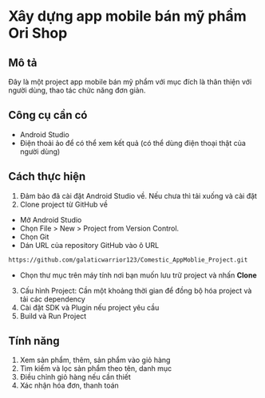 # Xây dựng app mobile bán mỹ phẩm Ori Shop

## Mô tả

Đây là một project app mobile bán mỹ phẩm với mục đích là thân thiện với người dùng, thao tác chức năng đơn giản.

## Công cụ cần có
- Android Studio
- Điện thoải ảo để có thể xem kết quả (có thể dùng điện thoại thật của người dùng)

## Cách thực hiện
1. Đảm bảo đã cài đặt Android Studio về. Nếu chưa thì tải xuống và cài đặt
2. Clone project từ GitHub về
- Mở Android Studio
- Chọn File > New > Project from Version Control.
- Chọn Git
- Dán URL của repository GitHub vào ô URL 
```bash
https://github.com/galaticwarrior123/Comestic_AppMoblie_Project.git
```
- Chọn thư mục trên máy tính nơi bạn muốn lưu trữ project và nhấn **Clone**
3. Cấu hình Project: Cần một khoảng thời gian để đồng bộ hóa project và tải các dependency 
4. Cài đặt SDK và Plugin nếu project yêu cầu
5. Build và Run Project

## Tính năng 
1. Xem sản phẩm, thêm, sản phẩm vào giỏ hàng
2. Tìm kiếm và lọc sản phẩm theo tên, danh mục
3. Điều chỉnh giỏ hàng nếu cần thiết
4. Xác nhận hóa đơn, thanh toán 






